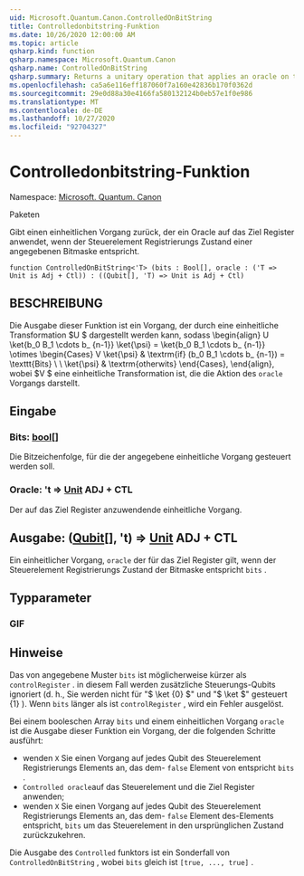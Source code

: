 ```yaml
---
uid: Microsoft.Quantum.Canon.ControlledOnBitString
title: Controlledonbitstring-Funktion
ms.date: 10/26/2020 12:00:00 AM
ms.topic: article
qsharp.kind: function
qsharp.namespace: Microsoft.Quantum.Canon
qsharp.name: ControlledOnBitString
qsharp.summary: Returns a unitary operation that applies an oracle on the target register if the control register state corresponds to a specified bit mask.
ms.openlocfilehash: ca5a6e116eff187060f7a160e42836b170f0362d
ms.sourcegitcommit: 29e0d88a30e4166fa580132124b0eb57e1f0e986
ms.translationtype: MT
ms.contentlocale: de-DE
ms.lasthandoff: 10/27/2020
ms.locfileid: "92704327"
---
```

# <a name="controlledonbitstring-function"></a>Controlledonbitstring-Funktion

Namespace: [Microsoft. Quantum. Canon](xref:Microsoft.Quantum.Canon)

Paketen [](https://nuget.org/packages/)


Gibt einen einheitlichen Vorgang zurück, der ein Oracle auf das Ziel Register anwendet, wenn der Steuerelement Registrierungs Zustand einer angegebenen Bitmaske entspricht.

```qsharp
function ControlledOnBitString<'T> (bits : Bool[], oracle : ('T => Unit is Adj + Ctl)) : ((Qubit[], 'T) => Unit is Adj + Ctl)
```


## <a name="description"></a>BESCHREIBUNG

Die Ausgabe dieser Funktion ist ein Vorgang, der durch eine einheitliche Transformation $U $ dargestellt werden kann, sodass \begin{align} U \ket{b_0 B_1 \cdots b_ {n-1}} \ket{\psi} = \ket{b_0 B_1 \cdots b_ {n-1}} \otimes \begin{Cases} V \ket{\psi} & \textrm{if} (b_0 B_1 \cdots b_ {n-1}) = \texttt{Bits} \\ \\ \ket{\psi} & \textrm{otherwits} \end{Cases}, \end{align}, wobei $V $ eine einheitliche Transformation ist, die die Aktion des `oracle` Vorgangs darstellt.

## <a name="input"></a>Eingabe

### <a name="bits--bool"></a>Bits: [bool](xref:microsoft.quantum.lang-ref.bool)[]

Die Bitzeichenfolge, für die der angegebene einheitliche Vorgang gesteuert werden soll.


### <a name="oracle--t--unit-adj--ctl"></a>Oracle: 't => [Unit](xref:microsoft.quantum.lang-ref.unit) ADJ + CTL

Der auf das Ziel Register anzuwendende einheitliche Vorgang.



## <a name="output--qubitt--unit-adj--ctl"></a>Ausgabe: ([Qubit](xref:microsoft.quantum.lang-ref.qubit)[], 't) => [Unit](xref:microsoft.quantum.lang-ref.unit) ADJ + CTL

Ein einheitlicher Vorgang, `oracle` der für das Ziel Register gilt, wenn der Steuerelement Registrierungs Zustand der Bitmaske entspricht `bits` .

## <a name="type-parameters"></a>Typparameter

### <a name="t"></a>GIF



## <a name="remarks"></a>Hinweise

Das von angegebene Muster `bits` ist möglicherweise kürzer als `controlRegister` . in diesem Fall werden zusätzliche Steuerungs-Qubits ignoriert (d. h., Sie werden nicht für "$ \ket {0} $" und "$ \ket $" gesteuert {1} ).
Wenn `bits` länger als ist `controlRegister` , wird ein Fehler ausgelöst.

Bei einem booleschen Array `bits` und einem einheitlichen Vorgang `oracle` ist die Ausgabe dieser Funktion ein Vorgang, der die folgenden Schritte ausführt:

* wenden `X` Sie einen Vorgang auf jedes Qubit des Steuerelement Registrierungs Elements an, das dem- `false` Element von entspricht `bits` .
* `Controlled oracle`auf das Steuerelement und die Ziel Register anwenden;
* wenden `X` Sie einen Vorgang auf jedes Qubit des Steuerelement Registrierungs Elements an, das dem- `false` Element des-Elements entspricht, `bits` um das Steuerelement in den ursprünglichen Zustand zurückzukehren.

Die Ausgabe des `Controlled` funktors ist ein Sonderfall von `ControlledOnBitString` , wobei `bits` gleich ist `[true, ..., true]` .